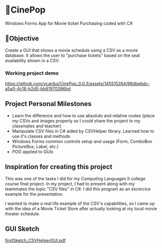 # 🍿CinePop
Windows Forms App for Movie ticket Purchasing coded with C#

## 🎯Objective
Create a GUI that shows a movie schedule using a CSV as a movie database. It allows the user to "purchase tickets" based on the seat availability shown in a CSV.

### Working project demo
https://github.com/vcardui/CinePop_0.0.3/assets/145515264/98dbebdc-a5a0-4c18-b2d5-bb61970386bd

## Project Personal Milestones 
* Learn the difference and how to use absolute and relative routes (place my CSVs and images properly so I could share the project to my classmates and teacher)
* Manipulate CSV files in C# aided by CSVHelper library. Learned how to use it's classes and methods
* Windows Forms common controls setup and usage (Form, ComboBox PictureBox, Label, etc.)
* POO applied to GUIs

## Inspiration for creating this project
This was one of the tasks I did for my Computing Languages II college course final project. In my project, I had to present along with my teammates the topic "CSV files" in C#. I did this program as an excercice example for the presentation.

I wanted to make a real life example of the CSV's capabilities, so I came up with the idea of a Movie Ticket Store after actually looking at my local movie theater schedule.

## GUI Sketch
[firstSketch_CSVHelperGUI.pdf](https://github.com/user-attachments/files/15520238/Ejericicio_CSVHelper.2BGUI.pdf)

